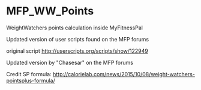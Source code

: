 # MFP_WW_Points
WeightWatchers points calculation inside MyFitnessPal

Updated version of user scripts found on the MFP forums

original script
http://userscripts.org/scripts/show/122949

Updated version by "Chasesar" on the MFP forums 

Credit SP formula:
http://calorielab.com/news/2015/10/08/weight-watchers-pointsplus-formula/

